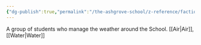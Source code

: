 ```yaml
---
{"dg-publish":true,"permalink":"/the-ashgrove-school/z-reference/factions-clubs/weather-wizards/"}
---
```


A group of students who manage the weather around the School.
[[Air\|Air]], [[Water\|Water]]